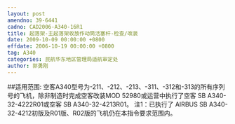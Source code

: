 ```yaml
---
layout: post
amendno: 39-6441
cadno: CAD2006-A340-16R1
title: 起落架-主起落架收放作动筒活塞杆-检查/改装
date: 2009-10-09 00:00:00 +0800
effdate: 2006-10-19 00:00:00 +0800
tag: A340
categories: 民航华东地区管理局适航审定处
author: 郭勇刚
---
```


##适用范围:
空客A340型号为-211、-212、-213、-311、-312和-313的所有序列号的飞机，除非制造时完成空客改装MOD 52980或运营中执行了空客 SB A340-32-4222R01或空客 SB A340-32-4213R01。
注1：已执行了 AIRBUS SB A340-32-4212初版及R01版、R02版的飞机仍在本指令要求范围内。

